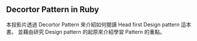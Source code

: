 ## Decortor Pattern in Ruby

本投影片透過 Decortor Pattern 來介紹如何閱讀 Head first Design pattern 這本書。
並藉由研究 Design pattern 的起原來介紹學習 Pattern 的重點。